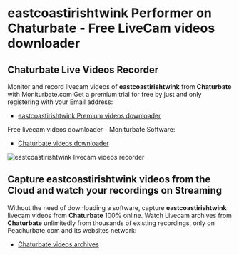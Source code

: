 # eastcoastirishtwink Performer on Chaturbate - Free LiveCam videos downloader

## Chaturbate Live Videos Recorder

Monitor and record livecam videos of **eastcoastirishtwink** from **Chaturbate** with Moniturbate.com
Get a premium trial for free by just and only registering with your Email address:
* [eastcoastirishtwink Premium videos downloader](https://moniturbate.com/request-demo-licence-key.html)

Free livecam videos downloader - Moniturbate Software:
* [Chaturbate videos downloader](https://moniturbate.com/moniturbate-download-software.html)

![eastcoastirishtwink livecam videos recorder](https://peachurnet.com/templates/moniturbate-software.png)


## Capture eastcoastirishtwink videos from the Cloud and watch your recordings on Streaming

Without the need of downloading a software, capture **eastcoastirishtwink** livecam videos from **Chaturbate** 100% online.
Watch Livecam archives from **Chaturbate** unlimitedly from thousands of existing recordings, only on Peachurbate.com and its websites network:
* [Chaturbate videos archives](https://peachurnet.com/)